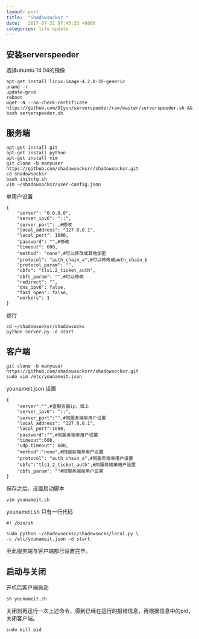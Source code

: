 ```yaml
---
layout: post
title:  "Shadowsocksr "
date:   2017-07-31 07:45:33 +0800
categories: life update
---
```


## 安装serverspeeder

选择ubuntu 14.04的镜像

```
apt-get install linux-image-4.2.0-35-generic
uname -r
update-grub
reboot
wget -N --no-check-certificate https://github.com/91yun/serverspeeder/raw/master/serverspeeder.sh && bash serverspeeder.sh
```



## 服务端


```
apt-get install git
apt-get install python
apt-get install vim
git clone -b manyuser  https://github.com/shadowsocksrr/shadowsocksr.git
cd shadowsocksr
bash initcfg.sh
vim ~/shadowsocksr/user-config.json
```

单用户设置

```
{
    "server": "0.0.0.0",
    "server_ipv6": "::",
    "server_port": ,#修改
    "local_address": "127.0.0.1",
    "local_port": 1080,
    "password": "",#修改
    "timeout": 600,
    "method": "none",#可以修改成其他加密
    "protocol": "auth_chain_a",#可以修改成auth_chain_b
    "protocol_param": "",
    "obfs": "tls1.2_ticket_auth",
    "obfs_param": "",#可以修改
    "redirect": "",
    "dns_ipv6": false,
    "fast_open": false,
    "workers": 1
}
```

运行

```
cd ~/shadowsocksr/shadowsocks
python server.py -d start
```


## 客户端


```
git clone -b manyuser  https://github.com/shadowsocksrr/shadowsocksr.git
sudo vim /etc/younameit.json
```

younameit.json 设置

```
{
    "server":"",#查服务器ip，填上
    "server_ipv6": "::",
    "server_port":"",#同服务端单用户设置
    "local_address": "127.0.0.1",
    "local_port":1080,
    "password":"",#同服务端单用户设置
    "timeout":600,
    "udp_timeout": 600,
    "method":"none",#同服务端单用户设置
    "protocol": "auth_chain_a",#同服务端单用户设置
    "obfs":"tls1.2_ticket_auth",#同服务端单用户设置
    "obfs_param": ""#同服务端单用户设置
}
```

保存之后。设置启动脚本

```
vim younameit.sh
```

younameit.sh 只有一行代码

```
#! /bin/sh

sudo python ~/shadowsocksr/shadowsocks/local.py \
-c /etc/younameit.json -d start
```


至此服务端与客户端都已设置完毕。

## 启动与关闭

开机后客户端启动

```
sh younameit.sh
```

关闭则再运行一次上述命令，得到已经在运行的报错信息，再根据信息中的pid，关闭客户端。

```
sudo kill pid
```



